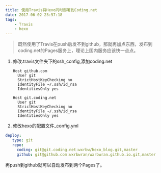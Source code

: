 ```yaml
---
title: 使用Travis将Hexo同时部署到Coding.net
date: 2017-06-02 23:57:18
tags:
    - Travis
    - hexo
---
```



> 既然使用了Travis在push后发不到github，那就再加点东西，发布到coding.net的Pages服务上，理论上国内服务应该快一点点。

1. 修改.travis文件夹下的ssh_config,添加coding.net
    ``` 
    Host github.com
      User git
      StrictHostKeyChecking no
      IdentityFile ~/.ssh/id_rsa
      IdentitiesOnly yes

    Host git.coding.net
      User git
      StrictHostKeyChecking no
      IdentityFile ~/.ssh/id_rsa
      IdentitiesOnly yes
    ```
2. 修改hexo的配置文件_config.yml
``` yml
deploy:
   type: git
   repo:
     coding: git@git.coding.net:wxrbw/hexo_blog.git,master
     github: git@github.com:wxrbwran/wxrbwran.github.io.git,master
```

再push到github就可以自动发布到两个Pages了。